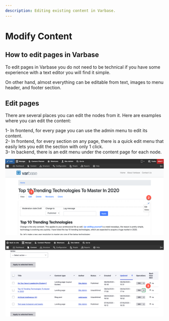 ```yaml
---
description: Editing existing content in Varbase.
---
```


# Modify Content

## How to edit pages in Varbase

To edit pages in Varbase you do not need to be technical if you have some experience with a text editor you will find it simple.

On other hand, almost everything can be editable from text, images to menu header, and footer section. 

## Edit pages

There are several places you can edit the nodes from it. Here are examples where you can edit the content:  
  
1- In frontend, for every page you can use the admin menu to edit its content.  
2- In frontend, for every section on any page, there is a quick edit menu that easily lets you edit the section with only 1 click.   
3- In backend, there is an edit menu under the content page for each node. 

![Edit and Quick Edit menus](../../.gitbook/assets/top-10-trending-technologies-to-master-in-2020-test-qa-varbase-8-8-x-development-13-07-2020.png)

![](../../.gitbook/assets/content-test-qa-varbase-8-8-x-development-13-07-2020%20%281%29.png)

